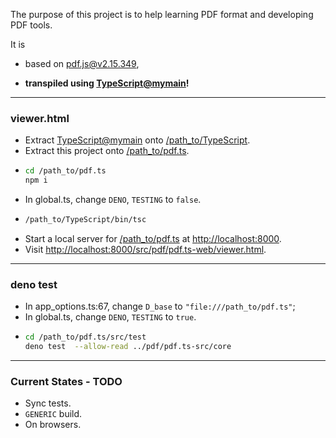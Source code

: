 The purpose of this project is to help learning PDF format and developing PDF tools.

It is

* based on [pdf.js@v2.15.349](https://github.com/mozilla/pdf.js/tree/v2.15.349),

* **transpiled using [TypeScript@mymain](https://github.com/nmtigor/TypeScript/tree/mymain/PRs)!**

---

### viewer.html

* Extract [TypeScript@mymain](https://github.com/nmtigor/TypeScript) onto <ins>/path_to/TypeScript</ins>.
* Extract this project onto <ins>/path_to/pdf.ts</ins>.
* 
  ```bash
  cd /path_to/pdf.ts
  npm i
  ```
* In global.ts, change `DENO`, `TESTING` to `false`.
* 
  ```bash
  /path_to/TypeScript/bin/tsc
  ```
* Start a local server for <ins>/path_to/pdf.ts</ins> at <ins>h</ins><ins>ttp://localhost:8000</ins>.
* Visit <ins>h</ins><ins>ttp://localhost:8000/src/pdf/pdf.ts-web/viewer.html</ins>.

---

### deno test

* In app_options.ts:67, change `D_base`  to `"file:///path_to/pdf.ts"`;
* In global.ts, change `DENO`, `TESTING` to `true`.
* 
  ```bash
  cd /path_to/pdf.ts/src/test
  deno test  --allow-read ../pdf/pdf.ts-src/core
  ```

---

### Current States - TODO

* Sync tests.
* `GENERIC` build.
* On browsers.
